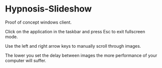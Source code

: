 # Hypnosis-Slideshow
Proof of concept windows client.

Click on the application in the taskbar and press Esc to exit fullscreen mode.

Use the left and right arrow keys to manually scroll through images.

The lower you set the delay between images the more performance of your computer will suffer.
